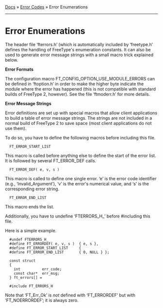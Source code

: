[Docs](ft2-index.md) &raquo; [Error Codes](ft2-toc.md#error-codes) &raquo; Error Enumerations

-------------------------------


# Error Enumerations

The header file &lsquo;fterrors.h&rsquo; (which is automatically included by &lsquo;freetype.h&rsquo; defines the handling of FreeType's enumeration constants. It can also be used to generate error message strings with a small macro trick explained below.

**Error Formats**

The configuration macro FT_CONFIG_OPTION_USE_MODULE_ERRORS can be defined in &lsquo;ftoption.h&rsquo; in order to make the higher byte indicate the module where the error has happened (this is not compatible with standard builds of FreeType&nbsp;2, however). See the file &lsquo;ftmoderr.h&rsquo; for more details.

**Error Message Strings**

Error definitions are set up with special macros that allow client applications to build a table of error message strings. The strings are not included in a normal build of FreeType&nbsp;2 to save space (most client applications do not use them).

To do so, you have to define the following macros before including this file.
```
  FT_ERROR_START_LIST
```

This macro is called before anything else to define the start of the error list. It is followed by several FT_ERROR_DEF calls.
```
  FT_ERROR_DEF( e, v, s )
```

This macro is called to define one single error. &lsquo;e&rsquo; is the error code identifier (e.g., &lsquo;Invalid_Argument&rsquo;), &lsquo;v&rsquo; is the error's numerical value, and &lsquo;s&rsquo; is the corresponding error string.
```
  FT_ERROR_END_LIST
```

This macro ends the list.

Additionally, you have to undefine &lsquo;FTERRORS_H_&rsquo; before #including this file.

Here is a simple example.
```
  #undef FTERRORS_H_
  #define FT_ERRORDEF( e, v, s )  { e, s },
  #define FT_ERROR_START_LIST     {
  #define FT_ERROR_END_LIST       { 0, NULL } };

  const struct
  {
    int          err_code;
    const char*  err_msg;
  } ft_errors[] =

  #include FT_ERRORS_H
```

Note that &lsquo;FT_Err_Ok&rsquo; is _not_ defined with &lsquo;FT_ERRORDEF&rsquo; but with &lsquo;FT_NOERRORDEF&rsquo;; it is always zero.

